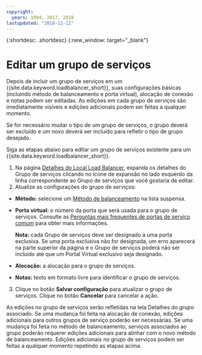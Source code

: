 ```yaml
---
copyright:
  years: 1994, 2017, 2018
lastupdated: "2018-11-12"
---
```


{:shortdesc: .shortdesc}
{:new_window: target="_blank"}

# Editar um grupo de serviços

Depois de incluir um grupo de serviços em um
{{site.data.keyword.loadbalancer_short}}, suas configurações básicas (incluindo
método de balanceamento e porta virtual), alocação de conexão e notas podem ser editadas. As
edições em cada grupo de serviços são imediatamente visíveis e edições adicionais podem
ser feitas a qualquer momento. 

Se for necessário mudar o tipo de um grupo de serviços, o grupo deverá ser excluído
e um novo deverá ser incluído para refletir o tipo de grupo desejado. 

Siga as etapas abaixo para editar um grupo de serviços existente para um
{{site.data.keyword.loadbalancer_short}}.

1. Na página [Detalhes do Local Load
Balancer](view-all-load-balancers.html), expanda os detalhes do Grupo de serviços clicando no ícone de expansão
no lado esquerdo da linha correspondente ao Grupo de serviços que você gostaria de
editar.
2. Atualize as configurações do grupo de serviços:
  - **Método:** selecione um [Método de balanceamento](load_balancing_methods.html) na lista suspensa.
  - **Porta virtual:** o número da porta que será usada para o grupo de serviços. Consulte as [Perguntas mais frequentes de portas de serviço comum](load-balancing-faqs-2.html#what-services-can-be-load-balanced-) para obter mais informações. 

  	**Nota:** cada Grupo de serviços deve ser designado a uma porta exclusiva. Se uma porta exclusiva não for designada, um erro aparecerá na parte superior da página e o Grupo de serviços poderá não ser incluído até que um Portal Virtual exclusivo seja designado.
  - **Alocação:** a alocação para o grupo de serviços.
  - **Notas:** texto em formato livre para identificar o grupo de serviços.
3. Clique no botão **Salvar configuração** para atualizar o grupo de serviços. Clique no botão **Cancelar** para cancelar a ação.

As edições no grupo de serviços serão refletidas na tela Detalhes do grupo
associado. Se uma mudança foi feita na alocação de conexão, edições adicionais para
outros grupos de serviço poderão ser necessárias. Se uma mudança foi feita no método de
balanceamento, serviços associados ao grupo poderão requerer edições adicionais para
alinhar com o novo método de balanceamento. Edições adicionais no grupo de serviços podem
ser feitas a qualquer momento repetindo as etapas acima.
